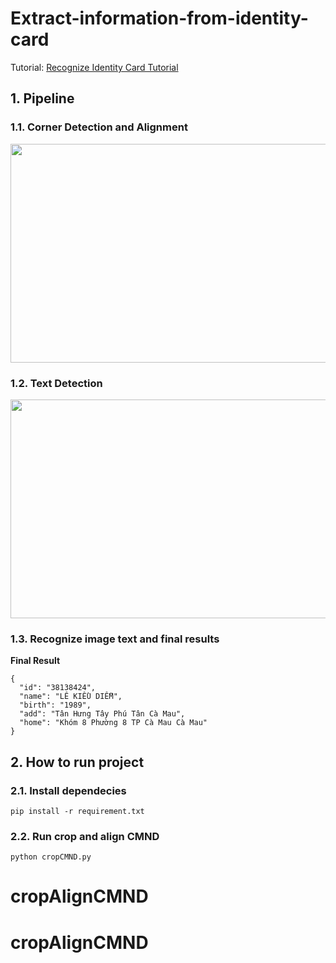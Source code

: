 # Extract-information-from-identity-card
Tutorial: [Recognize Identity Card Tutorial](https://viblo.asia/p/trich-xuat-thong-tin-tu-chung-minh-thu-bJzKmaRwK9N)

## 1. Pipeline

### 1.1. Corner Detection and Alignment
<p align="center">
  <img width="800" height="350" src="https://user-images.githubusercontent.com/48142689/92223664-fd60b780-eeca-11ea-8e7e-76f93f4ed888.png">
</p>

### 1.2. Text Detection
<p align="center">
  <img width="800" height="350" src="https://user-images.githubusercontent.com/48142689/92224160-a0193600-eecb-11ea-9243-82d02d86812a.png">
</p>

### 1.3. Recognize image text and final results
**Final Result**
```
{
  "id": "38138424",
  "name": "LÊ KIỀU DIỄM",
  "birth": "1989",
  "add": "Tân Hưng Tây Phú Tân Cà Mau",
  "home": "Khóm 8 Phường 8 TP Cà Mau Cà Mau"
}
```

## 2. How to run project 

### 2.1. Install dependecies
```
pip install -r requirement.txt
```

### 2.2. Run crop and align CMND
```
python cropCMND.py
```





# cropAlignCMND
# cropAlignCMND
